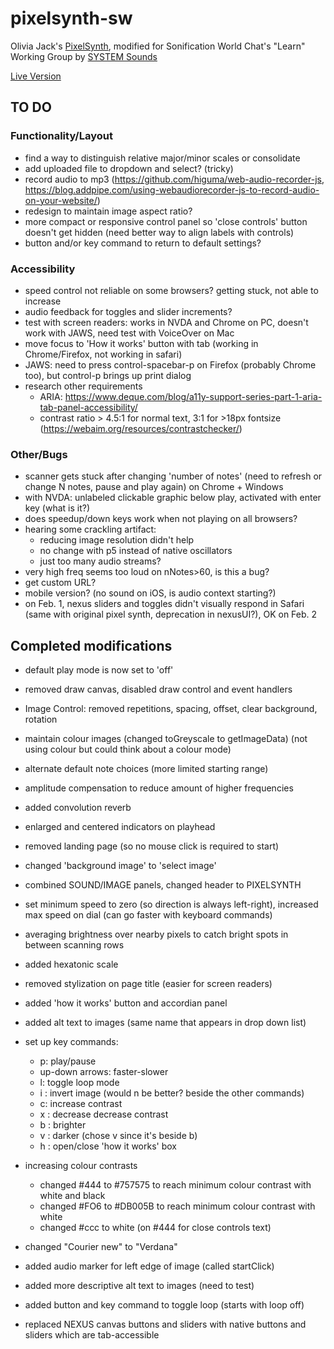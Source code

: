 # pixelsynth-sw
Olivia Jack's [PixelSynth](https://ojack.xyz/PIXELSYNTH/), modified for Sonification World Chat's "Learn" Working Group by [SYSTEM Sounds](https://system-sounds.com)

[Live Version](https://matt-russo.github.io/pixelsynth-sw/)

## TO DO

### Functionality/Layout
* find a way to distinguish relative major/minor scales or consolidate
* add uploaded file to dropdown and select? (tricky)
* record audio to mp3 (https://github.com/higuma/web-audio-recorder-js, https://blog.addpipe.com/using-webaudiorecorder-js-to-record-audio-on-your-website/)
* redesign to maintain image aspect ratio?
* more compact or responsive control panel so 'close controls' button doesn't get hidden (need better way to align labels with controls)
* button and/or key command to return to default settings?

### Accessibility
* speed control not reliable on some browsers? getting stuck, not able to increase
* audio feedback for toggles and slider increments?
* test with screen readers: works in NVDA and Chrome on PC, doesn't work with JAWS, need test with VoiceOver on Mac
* move focus to 'How it works' button with tab (working in Chrome/Firefox, not working in safari)
* JAWS: need to press control-spacebar-p on Firefox (probably Chrome too), but control-p brings up print dialog
* research other requirements
  * ARIA: https://www.deque.com/blog/a11y-support-series-part-1-aria-tab-panel-accessibility/
  * contrast ratio > 4.5:1 for normal text, 3:1 for >18px fontsize (https://webaim.org/resources/contrastchecker/)

### Other/Bugs
* scanner gets stuck after changing 'number of notes' (need to refresh or change N notes, pause and play again) on Chrome + Windows
* with NVDA: unlabeled clickable graphic below play, activated with enter key (what is it?)
* does speedup/down keys work when not playing on all browsers?
* hearing some crackling artifact:
  * reducing image resolution didn't help
  * no change with p5 instead of native oscillators
  * just too many audio streams?
* very high freq seems too loud on nNotes>60, is this a bug?
* get custom URL?
* mobile version? (no sound on iOS, is audio context starting?)
* on Feb. 1, nexus sliders and toggles didn't visually respond in Safari (same with original pixel synth, deprecation in nexusUI?), OK on Feb. 2

## Completed modifications
* default play mode is now set to 'off'
* removed draw canvas, disabled draw control and event handlers
* Image Control: removed repetitions, spacing, offset, clear background, rotation
* maintain colour images (changed toGreyscale to getImageData) (not using colour but could think about a colour mode)
* alternate default note choices (more limited starting range)
* amplitude compensation to reduce amount of higher frequencies
* added convolution reverb
* enlarged and centered indicators on playhead
* removed landing page (so no mouse click is required to start)
* changed 'background image' to 'select image'
* combined SOUND/IMAGE panels, changed header to PIXELSYNTH
* set minimum speed to zero (so direction is always left-right), increased max speed on dial (can go faster with keyboard commands)
* averaging brightness over nearby pixels to catch bright spots in between scanning rows
* added hexatonic scale
* removed stylization on page title (easier for screen readers)
* added 'how it works' button and accordian panel
* added alt text to images (same name that appears in drop down list)
* set up key commands:
  * p: play/pause
  * up-down arrows: faster-slower
  * l: toggle loop mode
  * i : invert image (would n be better? beside the other commands)
  * c: increase contrast
  * x : decrease decrease contrast
  * b : brighter
  * v : darker (chose v since it's beside b)
  * h : open/close 'how it works' box

* increasing colour contrasts
  * changed #444 to #757575 to reach minimum colour contrast with white and black
  * changed #FO6 to #DB005B to reach minimum colour contrast with white
  * changed #ccc to white (on #444 for close controls text)
* changed "Courier new" to "Verdana"
* added audio marker for left edge of image (called startClick)
* added more descriptive alt text to images (need to test)
* added button and key command to toggle loop (starts with loop off)
* replaced NEXUS canvas buttons and sliders with native buttons and sliders which are tab-accessible
